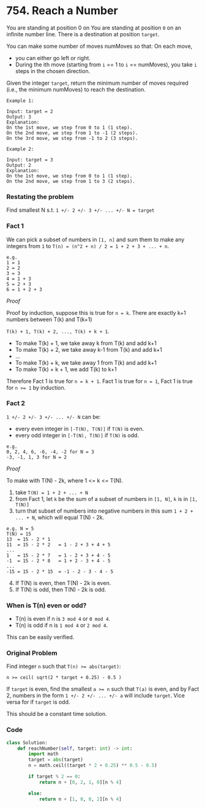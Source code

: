 # 754. Reach a Number

You are standing at position 0 on 
You are standing at position `0` on an infinite number line. There is a destination at position `target`.

You can make some number of moves numMoves so that:
On each move, 
- you can either go left or right.
- During the ith move (starting from `i` == 1 to `i` == numMoves), you take `i` steps in the chosen direction.

Given the integer `target`, return the minimum number of moves required (i.e., the minimum numMoves) to reach the destination.
```
Example 1:

Input: target = 2
Output: 3
Explanation:
On the 1st move, we step from 0 to 1 (1 step).
On the 2nd move, we step from 1 to -1 (2 steps).
On the 3rd move, we step from -1 to 2 (3 steps).

Example 2:

Input: target = 3
Output: 2
Explanation:
On the 1st move, we step from 0 to 1 (1 step).
On the 2nd move, we step from 1 to 3 (2 steps).
```

### Restating the problem
Find smallest N s.t. `1 +/- 2 +/- 3 +/- ... +/- N = target`

### Fact 1
We can pick a subset of numbers in `[1, n]` and sum them to make any integers from `1` to `T(n) = (n^2 + n) / 2 = 1 + 2 + 3 + ... + n`.
```
e.g.
1 = 1
2 = 2
3 = 3
4 = 1 + 3
5 = 2 + 3
6 = 1 + 2 + 3
```
_Proof_

Proof by induction, suppose this is true for `n = k`. There are exactly k+1 numbers between T(k) and T(k+1)

```T(k) + 1, T(k) + 2, ..., T(k) + k + 1```. 
- To make T(k) + 1, we take away k from T(k) and add k+1
- To make T(k) + 2, we take away k-1 from T(k) and add k+1
- ...
- To make T(k) + k, we take away 1 from T(k) and add k+1
- To make T(k) + k + 1, we add T(k) to k+1

Therefore Fact 1 is true for `n = k + 1`.
Fact 1 is true for `n = 1`, Fact 1 is true for `n >= 1` by induction.

### Fact 2
`1 +/- 2 +/- 3 +/- ... +/- N` can be:
- every even integer in `[-T(N), T(N)]` if `T(N)` is even.
- every odd integer in `[-T(N), T(N)]` if `T(N)` is odd.
```
e.g.
0, 2, 4, 6, -6, -4, -2 for N = 3
-3, -1, 1, 3 for N = 2
```
_Proof_

To make with T(N) - 2k, where 1 <= k <= T(N).
1. take `T(N) = 1 + 2 + ... + N`
2. from Fact 1, let `k` be the sum of a subset of numbers in `[1, N]`, `k` is in `[1, T(N)]`
3. turn that subset of numbers into negative numbers in this sum `1 + 2 + ... + N`, which will equal T(N) - 2k.
```
e.g. N = 5
T(N) = 15
13  = 15 - 2 * 1
11  = 15 - 2 * 2   = 1 - 2 + 3 + 4 + 5
...
1   = 15 - 2 * 7   = 1 - 2 + 3 + 4 - 5
-1  = 15 - 2 * 8   = 1 + 2 - 3 + 4 - 5
...
-15 = 15 - 2 * 15  = -1 - 2 - 3 - 4 - 5
```
4. If T(N) is even, then T(N) - 2k is even.
5. If T(N) is odd, then T(N) - 2k is odd.

### When is T(n) even or odd?
- T(n) is even if n is `3 mod 4` or `0 mod 4`.
- T(n) is odd if n is `1 mod 4` or `2 mod 4`.
  
This can be easily verified.

### Original Problem
Find integer `n` such that `T(n) >= abs(target)`:
```
n >= ceil( sqrt(2 * target + 0.25) - 0.5 )
```
If `target` is even, find the smallest `a >= n` such that `T(a)` is even, and by Fact 2, numbers in the form `1 +/- 2 +/- ... +/- a` will include `target`.
Vice versa for if `target` is odd.

This should be a constant time solution.

### Code
```python
class Solution:
    def reachNumber(self, target: int) -> int:
        import math
        target = abs(target)
        n = math.ceil((target * 2 + 0.25) ** 0.5 - 0.5)

        if target % 2 == 0:
            return n + [0, 2, 1, 0][n % 4]

        else:
            return n + [1, 0, 0, 2][n % 4]
```
